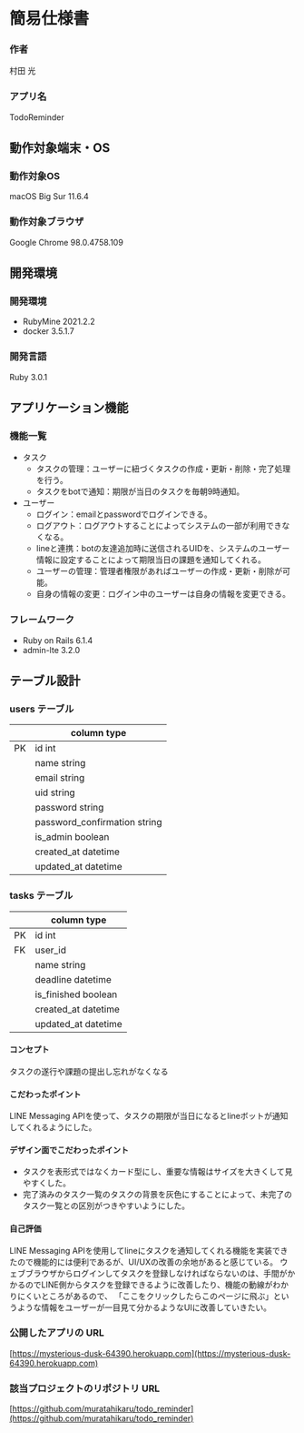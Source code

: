 # 簡易仕様書

### 作者
村田 光

### アプリ名
TodoReminder

## 動作対象端末・OS
### 動作対象OS
macOS Big Sur 11.6.4
### 動作対象ブラウザ
Google Chrome 98.0.4758.109

## 開発環境
### 開発環境
- RubyMine 2021.2.2
- docker 3.5.1.7

### 開発言語
Ruby 3.0.1

## アプリケーション機能

### 機能一覧

- タスク
    - タスクの管理：ユーザーに紐づくタスクの作成・更新・削除・完了処理を行う。
    - タスクをbotで通知：期限が当日のタスクを毎朝9時通知。
- ユーザー
    - ログイン：emailとpasswordでログインできる。
    - ログアウト：ログアウトすることによってシステムの一部が利用できなくなる。
    - lineと連携：botの友達追加時に送信されるUIDを、システムのユーザー情報に設定することによって期限当日の課題を通知してくれる。
    - ユーザーの管理：管理者権限があればユーザーの作成・更新・削除が可能。
    - 自身の情報の変更：ログイン中のユーザーは自身の情報を変更できる。

### フレームワーク
- Ruby on Rails 6.1.4
- admin-lte 3.2.0

## テーブル設計
### users テーブル
| | column type |
| ---- | ---- |
| PK | id int |
| | name string |
| | email string |
| | uid string |
| | password string |
| | password_confirmation string |
| | is_admin boolean |
| | created_at datetime |
| | updated_at datetime |

### tasks テーブル
|  | column type |
| ---- | ---- |
| PK | id int |
| FK | user_id |
| | name string |
|  | deadline datetime | 
| | is_finished boolean |
| | created_at datetime |
| | updated_at datetime |

#### コンセプト
タスクの遂行や課題の提出し忘れがなくなる

#### こだわったポイント
LINE Messaging APIを使って、タスクの期限が当日になるとlineボットが通知してくれるようにした。

#### デザイン面でこだわったポイント
- タスクを表形式ではなくカード型にし、重要な情報はサイズを大きくして見やすくした。
- 完了済みのタスク一覧のタスクの背景を灰色にすることによって、未完了のタスク一覧との区別がつきやすいようにした。

#### 自己評価
LINE Messaging APIを使用してlineにタスクを通知してくれる機能を実装できたので機能的には便利であるが、UI/UXの改善の余地があると感じている。
ウェブブラウザからログインしてタスクを登録しなければならないのは、手間がかかるのでLINE側からタスクを登録できるように改善したり、機能の動線がわかりにくいところがあるので、
「ここをクリックしたらこのページに飛ぶ」というような情報をユーザーが一目見て分かるようなUIに改善していきたい。


### 公開したアプリの URL
[https://mysterious-dusk-64390.herokuapp.com](https://mysterious-dusk-64390.herokuapp.com)

### 該当プロジェクトのリポジトリ URL
[https://github.com/muratahikaru/todo_reminder](https://github.com/muratahikaru/todo_reminder)
